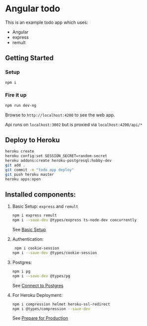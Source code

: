 # Angular todo

This is an example todo app which uses:
* Angular
* express
* remult


## Getting Started
### Setup
```sh
npm i
```

### Fire it up
```sh
npm run dev-ng
```

Browse to `http://localhost:4200` to see the web app.

Api runs on `localhost:3002` but is proxied via `localhost:4200/api/*`


## Deploy to Heroku
```sh
heroku create
heroku config:set SESSION_SECRET=random-secret
heroku addons:create heroku-postgresql:hobby-dev
git add .
git commit -m "todo app deploy"
git push heroku master
heroku apps:open
```

## Installed components:
1. Basic Setup: `express` and `remult`
   ```sh
   npm i express remult
   npm i --save-dev @types/express ts-node-dev concurrently
   ```
   See [Basic Setup](https://remult.dev/tutorials/react/#option-2-step-by-step-setup)
2. Authentication: 
   ```sh
    npm i cookie-session
   npm i --save-dev @types/cookie-session
   ```

3. Postgres:
   ```sh
   npm i pg
   npm i --save-dev @types/pg
   ```
   See [Connect to Postgres](https://remult.dev/tutorials/react/deployment.html#connect-to-postgres)
4. For Heroku Deployment:
   ```sh
   npm i compression helmet heroku-ssl-redirect
   npm i @types/compression --save-dev
   ```
   See [Prepare for Production](https://remult.dev/tutorials/vue/deployment.html#prepare-for-production)
